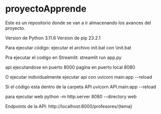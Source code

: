 # proyectoApprende
Este es un repositorio donde se van a ir almacenando los avances del proyecto.

Version de Python 3.11.6
Version de pip 23.2.1

Para ejecutar código:
ejecutar el archivo init.bat con 
\init.bat

Pra ejecutar el codigo en Streamlit: 
streamlit run app.py

api ejecutandose en puerto 8000
pagina en puerto local 8080

O ejecutar individualmente
ejecutar api con
uvicorn main:app --reload

Si el código esta dentro de la carpeta API
uvicorn API.main:app --reload

para ejecutar web
python -m http.server 8080 --directory web        

Endpoints de la API:
http://localhost:8000/profesores/{tema}